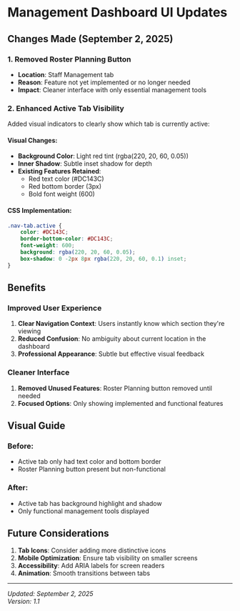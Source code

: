 # Management Dashboard UI Updates

## Changes Made (September 2, 2025)

### 1. Removed Roster Planning Button
- **Location**: Staff Management tab
- **Reason**: Feature not yet implemented or no longer needed
- **Impact**: Cleaner interface with only essential management tools

### 2. Enhanced Active Tab Visibility
Added visual indicators to clearly show which tab is currently active:

#### Visual Changes:
- **Background Color**: Light red tint (rgba(220, 20, 60, 0.05))
- **Inner Shadow**: Subtle inset shadow for depth
- **Existing Features Retained**:
  - Red text color (#DC143C)
  - Red bottom border (3px)
  - Bold font weight (600)

#### CSS Implementation:
```css
.nav-tab.active {
    color: #DC143C;
    border-bottom-color: #DC143C;
    font-weight: 600;
    background: rgba(220, 20, 60, 0.05);
    box-shadow: 0 -2px 8px rgba(220, 20, 60, 0.1) inset;
}
```

## Benefits

### Improved User Experience
1. **Clear Navigation Context**: Users instantly know which section they're viewing
2. **Reduced Confusion**: No ambiguity about current location in the dashboard
3. **Professional Appearance**: Subtle but effective visual feedback

### Cleaner Interface
1. **Removed Unused Features**: Roster Planning button removed until needed
2. **Focused Options**: Only showing implemented and functional features

## Visual Guide

### Before:
- Active tab only had text color and bottom border
- Roster Planning button present but non-functional

### After:
- Active tab has background highlight and shadow
- Only functional management tools displayed

## Future Considerations

1. **Tab Icons**: Consider adding more distinctive icons
2. **Mobile Optimization**: Ensure tab visibility on smaller screens
3. **Accessibility**: Add ARIA labels for screen readers
4. **Animation**: Smooth transitions between tabs

---

*Updated: September 2, 2025*  
*Version: 1.1*

